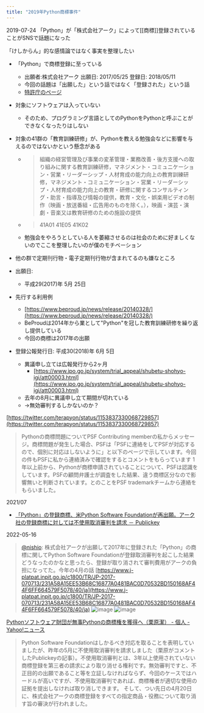 ```yaml
---
title: "2019年Python商標事件"
---
```


2019-07-24 「Python」が「株式会社アーク」によって[[商標]]登録されていることがSNSで話題になった

「けしからん」的な感情論ではなく事実を整理したい

- 「Python」で商標登録に至っている
    - 出願者:株式会社アーク 出願日: 2017/05/25 登録日: 2018/05/11
    - 今回の話題は「出願した」という話ではなく「登録された」という話
    - [特許庁のページ](https://www.j-platpat.inpit.go.jp/c1800/TR/JP-2017-070713/231A58A15EE53B68C16877A0481BAC0D70532BD150168AF44F6FF664579F5078/40/ja)
- 対象にソフトウェアは入っていない
    - そのため、プログラミング言語としてのPythonをPythonと呼ぶことができなくなったりはしない
- 対象の41群の「教育訓練研修」が、Pythonを教える勉強会などに影響を与えるのではないかという懸念がある
    - > 組織の経営管理及び事業の変革管理・業務改善・後方支援への取り組みに関する教育訓練研修，マネジメント・コミュニケーション・営業・リーダーシップ・人材育成の能力向上の教育訓練研修，マネジメント・コミュニケーション・営業・リーダーシップ・人材育成の能力向上の教育・研修に関するコンサルティング・助言・指導及び情報の提供，教育・文化・娯楽用ビデオの制作（映画・放送番組・広告用のものを除く。），映画・演芸・演劇・音楽又は教育研修のための施設の提供
    - >  41A01 41E05 41K02
    - 勉強会をやろうとしている人を萎縮させるのは社会のために好ましくないのでここを整理したいのが僕のモチベーション
- 他の群で定期刊行物・電子定期刊行物が含まれてるのも嫌なところ

- 出願日:
    - 平成29(2017)年 5月 25日
- 先行する利用例
    - [https://www.beproud.jp/news/release/20140328/](https://www.beproud.jp/news/release/20140328/)
    - BeProudは2014年から業として"Python"を冠した教育訓練研修を繰り返し提供している
    - 今回の商標は2017年の出願

- 登録公報発行日: 平成30(2018)年 6月 5日
    - 異議申し立ては広報発行から2ヶ月
        - [https://www.jpo.go.jp/system/trial_appeal/shubetu-shohyo-igi/att00003.html](https://www.jpo.go.jp/system/trial_appeal/shubetu-shohyo-igi/att00003.html)
    - 去年の8月に異議申し立て期間が切れている
    - →無効審判するしかないのか？

[https://twitter.com/terapyon/status/1153837330068729857](https://twitter.com/terapyon/status/1153837330068729857)
> Pythonの商標問題についてPSF Contributing memberの私からメッセージ。商標問題が発生した場合、PSFは「PSFに連絡をしてPSFが対応するので、個別に対応はしないように」と以下のページで示しています。今回の件もPSFに私から連絡済みで確認をするとコメントをもらっています
> 1年以上前から、Pythonが商標申請されていることについて、PSFは認識をしています。PSFの顧問弁護士が調査をした結果、違う商標区分なので影響無いと判断されています。とのことをPSF trademarkチームから連絡をもらいました。

2021/07
- [「Python」の登録商標、米Python Software Foundationが再出願。アーク社の登録商標に対しては不使用取消審判を請求 － Publickey](https://www.publickey1.jp/blog/21/pythonpython_software_foundation.html)

2022-05-16
> [@nishio](https://twitter.com/nishio/status/1526207373853196288?s=20&t=UFCH9dtEzGjw7iqSv4w4ww): 株式会社アークが出願して2017年に登録された「Python」の商標に関してPython Software Foundationが登録取消審判を起こした結果どうなったのかなと思ったら、登録が取り消されて審判費用がアークの負担になってた。今年の4月の話
[https://www.j-platpat.inpit.go.jp/c1800/TR/JP-2017-070713/231A58A15EE53B68C16877A0481BAC0D70532BD150168AF44F6FF664579F5078/40/ja](https://www.j-platpat.inpit.go.jp/c1800/TR/JP-2017-070713/231A58A15EE53B68C16877A0481BAC0D70532BD150168AF44F6FF664579F5078/40/ja)
![image](https://gyazo.com/6f6500bd4eed9ab88ff4399bfd47acfd/thumb/1000)
![image](https://gyazo.com/f97ffe8d251b109c008cc7b0341cb785/thumb/1000)

[Pythonソフトウェア財団が無事Pythonの商標権を獲得へ（栗原潔） - 個人 - Yahoo!ニュース](https://news.yahoo.co.jp/byline/kuriharakiyoshi/20220502-00294240)
> Python Software Foundationはしかるべき対応を取ることを表明していましたが、昨年の5月に不使用取消審判を請求しました（栗原がコメントしたPublickeyの記事）。不使用取消審判とは、3年以上使用されていない商標登録を第三者の請求により取り消せる権利です。無効審判ですと、不正目的の出願であること等を立証しなければならず、今回のケースではハードルが高いですが、不使用取消審判であれば、商標権者が適切な使用の証拠を提出しなければ取り消しできます。
>  そして、つい先日の4月20日に、株式会社アークの商標登録をすべての指定商品・役務について取り消す旨の審決が行われました。
